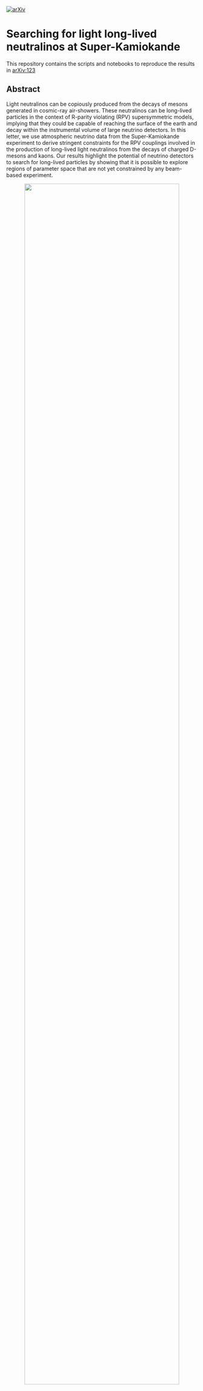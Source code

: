 [![arXiv](https://img.shields.io/badge/arXiv-1234.56789-b31b1b.svg?style=plastic)](https://arxiv.org/abs/1234.56789)

# Searching for light long-lived neutralinos at Super-Kamiokande

This repository contains the scripts and notebooks to reproduce the results in [arXiv:123]()

## Abstract 

Light neutralinos can be copiously produced from the decays of mesons generated in cosmic-ray 
air-showers. These neutralinos can be long-lived particles in the context of R-parity 
violating (RPV) supersymmetric models, implying that they could be capable of reaching the
surface of the earth and decay within the instrumental volume of large neutrino detectors.
In this letter, we use atmospheric neutrino data from the Super-Kamiokande experiment to
derive stringent constraints for the RPV couplings involved in the production of 
long-lived light neutralinos from the decays of charged D-mesons and kaons.
Our results highlight the potential of neutrino detectors to search for long-lived
particles by showing that it is possible to explore regions of parameter space that are not 
yet constrained by any beam-based experiment.


<div align="center">
<img src="/main/plots/Dmeson_bounds.png" width="90%" height="90%"/> 
</div>

<div align="center">
<img src="/main/plots/Kmeson_bounds.png" width="90%" height="90%"/>
</div>


## Folder Structure 

```
LongLivedNeutralinos
│  
└───main
    │  
    ├───datafiles			        # folder with output files from scripts
    │   ├───Aeff		          	# Output files from Aeff.py
    │   ├───chi2                    		# Pending
    │   ├───Efficiency		    		# Pending
    │   ├───EventDistribution			# Output files from EventDistribution.py
    │   ├───MesonFlux		      		# MC Atmospheric Meson Flux
    │   ├───NeutralinoFlux	    		# Output files from FluxIntegral.py
    │   ├───NeutralinoPheno	  		# Output files from Pheno.py
    │   └───SK_data 		      		# CSV files with SK data
    │   
    ├───notebooks		          	# Notebooks with the results
    │  
    └───plots			            	# Figures and other plots
```


## Getting the code

You can download a copy of all the files in this repository by cloning the
[git](https://git-scm.com/) repository:

    $ git clone https://github.com/pinga-lab/PAPER-REPO.git

or [download a zip archive](https://github.com/pinga-lab/PAPER-REPO/archive/master.zip).

## Dependencies 

```Python >= 3.6.0``` required. All dependencies can be installed with ```pip``` and the ```requirements.txt``` file 
from the terminal using the following command:

```bash
$ pip install -r requirements.txt 
```

## Usage

It is possible to run and get all the necessary files for an specific benchmark by running a single batch file ```run.bat```.

Benchmarks are defined in ```config.py```, and they have to be specified as a dictionary (see below).


### config.py 

This file contains all the benchmarks stored as (key, value) pairs of a global dictionary ```BM```. To run a custom benchmark, it has to be specified as a new item in```BM```,
where the key is the name of the custom benchmark  ```"BM_NAME"``` , and the value is a dictionary with the following format:
```python
BM  = {
	"BM_NAME" : {	
                # BRIEF DESCRIPTION OF BENCHMARK (optional)#
                "MESON": MESON,
                "MA": MA,
                "LAM_PROD": LAM_PROD,
                "LAM_PROD_RANGE": LAM_PROD_RANGE,
                "LAM_DEC": LAM_DEC,
                "LAM_DEC_RANGE":LAM_DEC_RANGE,
                "MSFERM": MSFERM,
                "LEPTON": LEPTON,
                "EQUAL_COUPLING": EQUAL_COUPLING,
                "MODEL": MODEL,
		}
}
```
#### Parameters:

* **MESON**: string {"D+", "K+"}
  
  Name of the parent messon in the atmospheric shower. It can be any meson in {"D+", "K+"}.

* **MA** : list or array-like

  Range for the value of the neutralino mass.

* **LAM_PROD** : String {"lamijk"}

  String to specify the RpV lambda coupling associated with the production of neutralinos. It has to follow the format "lamijk" where i,j,k = {1,2,3}.

* **LAM_PROD_RANGE**:  list or array-like

  Range for LAM_PROD.

* **LAM_DEC**:  string  {"lamijk"}

  String to specify the RpV lambda coupling associated with the decay of the neutralinos. It has to follow the format "lamijk" where i,j,k = {1,2,3}.

* **LAM_DEC_RANGE**:  list or array-like

  Range for LAM_DEC.

* **MSFERM**: float 

  Mass of the sfermion that mediates the decay.

* **LEPTON**: string {"e", "mu", "tau"}

  Lepton in the final state. It can be any lepton {"e", "mu", "tau"}.

* **EQUAL_COUPLING**: bool

  Flag to explore the parameter space where the RpV Lambda couplings LAM_PROD and LAM_DEC equal.

* **MODEL**: string {"SYBILL", "EPOS-LHC", "DPMJET", "QGSJET"}

  Name of the hadronic model used to simulate the meson flux. Models availabels are {"SYBILL", "EPOS-LHC", "DPMJET", "QGSJET"}.


### Run benchmark 

Once a benchmark is defined, it can be run from the terminal using the following command from the main directory:

```bash
$ cd <repository_name>/main/
$ run.bat BM_NAME
```

Where ```BM_NAME``` is the same name of the benchmark specified previously in ```config.py``` without quotation marks.

### Inspect the Results 

Results are stored in the notebook ```results.ipynb```. To inspect it, open Jupyter Notebooks from the terminal:

```
$ cd <repository_name>/main/notebooks/
$ jupyter notebook
```
## Workflow 

The way in which the individual scripts in  ```run.bat``` compute the final number of event, follows the workflow displayed below.
<div align="center">
<img src="workflow.png" />
</div>

## To Do

- <s> Include Physical Constants for Kaons in FluxIntegral.py </s>
- <s> Check integral function for Kaons in FluxIntegral.py </s>
- <s> Add Hadronic Model option in config.py and modify paths </s>
- Create CHI2 python script and create chi2 output
- Add multiprocessing option for EventDistribution.py
- <s> Create bash script to run a single BM at once </s>
- Add default BM and exceptions
## Authors

- Pablo Candia [@????]() - [pablo.candiadasilva@manchester.ac.uk]()
- Giovanna Cottin [@????]() - [giovanna.cottin@uai.cl]()
- Andres Mendez [@aimendez](https://www.github.com/aimendez) - [aimendez@uc.cl]()
- Victor Munos [@vmmunoza](https://github.com/vmmunoza/) - [victor.manuel.munoz@ific.uv.es]()
  
## Support - Feedback 

For support or feedback, email aimendez@uc.cl or any other member of the author list.

  